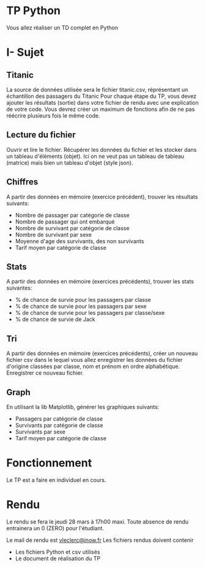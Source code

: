 

# TP Python

Vous allez réaliser un TD complet en Python

# I- Sujet

## Titanic 

La source de données utilisée sera le fichier titanic.csv, réprésentant un échantillon des passagers du Titanic
Pour chaque étape du TP, vous devez ajouter les résultats (sortie) dans votre fichier de rendu avec une explication de votre code.
Vous devrez créer un maximum de fonctions afin de ne pas réécrire plusieurs fois le même code.

## Lecture du fichier

Ouvrir et lire le fichier.
Récupérer les données du fichier et les stocker dans un tableau d'éléments (objet). Ici on ne veut pas un tableau de tableau (matrice) mais bien un tableau d'objet (style json).

## Chiffres

A partir des données en mémoire (exercice précédent), trouver les résultats suivants:
- Nombre de passager par catégorie de classe
- Nombre de passager qui ont embarqué
- Nombre de survivant par catégorie de classe
- Nombre de survivant par sexe
- Moyenne d'age des survivants, des non survivants
- Tarif moyen par catégorie de classe

## Stats

A partir des données en mémoire (exercices précédents), trouver les stats suivantes:
- % de chance de survie pour les passagers par classe
- % de chance de survie pour les passagers par sexe
- % de chance de survie pour les passagers par classe/sexe
- % de chance de survie de Jack

## Tri

A partir des données en mémoire (exercices précédents), créer un nouveau fichier csv dans le lequel vous allez enregistrer les données du fichier d'origine classées par classe, nom et prénom en ordre alphabétique.
Enregistrer ce nouveau fichier.

## Graph

En utilisant la lib Matplotlib, générer les graphiques suivants:
- Passagers par catégorie de classe
- Survivants par catégorie de classe
- Survivants par sexe
- Tarif moyen par catégorie de classe

# Fonctionnement

Le TP est a faire en individuel en cours.

# Rendu

Le rendu se fera le jeudi 28 mars à 17h00 maxi.
Toute absence de rendu entrainera un 0 (ZERO) pour l'étudiant.

Le mail de rendu est vleclerc@inow.fr
Les fichiers rendus doivent contenir
  - Les fichiers Python et csv utilisés
  - Le document de réalisation du TP